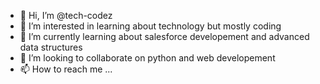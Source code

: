- 👋 Hi, I’m @tech-codez
- 👀 I’m interested in learning about technology but mostly coding
- 🌱 I’m currently learning about salesforce developement and advanced data structures 
- 💞️ I’m looking to collaborate on python and web developement
- 📫 How to reach me ...

<!---
tech-codez/tech-codez is a ✨ special ✨ repository because its `README.md` (this file) appears on your GitHub profile.
You can click the Preview link to take a look at your changes.
--->
